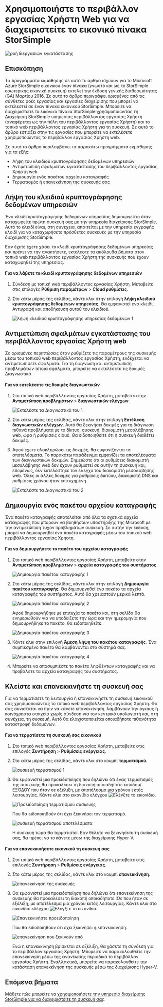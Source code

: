 <properties 
   pageTitle="Εικονικό πίνακα StorSimple web διαχείρισης περιβάλλοντος εργασίας Χρήστη | Microsoft Azure"
   description="Περιγράφει τον τρόπο για να εκτελέσετε εργασίες διαχείρισης βασικής συσκευής μέσω web StorSimple πίνακα εικονικό περιβάλλον εργασίας Χρήστη."
   services="storsimple"
   documentationCenter="NA"
   authors="alkohli"
   manager="carmonm"
   editor="" />
<tags 
   ms.service="storsimple"
   ms.devlang="NA"
   ms.topic="article"
   ms.tgt_pltfrm="NA"
   ms.workload="TBD"
   ms.date="04/07/2016"
   ms.author="alkohli" />

# <a name="use-the-web-ui-to-administer-your-storsimple-virtual-array"></a>Χρησιμοποιήστε το περιβάλλον εργασίας Χρήστη Web για να διαχειριστείτε το εικονικό πίνακα StorSimple

![ροή διεργασιών εγκατάστασης](./media/storsimple-ova-web-ui-admin/manage4.png)

## <a name="overview"></a>Επισκόπηση

Τα προγράμματα εκμάθησης σε αυτό το άρθρο ισχύουν για το Microsoft Azure StorSimple εικονικού έναν πίνακα (γνωστό και ως το StorSimple εσωτερικής εικονική συσκευή) εκτελεί την έκδοση γενικής διαθεσιμότητας (GA) Μαρτίου 2016. Σε αυτό το άρθρο περιγράφει ορισμένες από τις σύνθετες ροές εργασίας και εργασίες διαχείρισης που μπορεί να εκτελεστεί σε έναν πίνακα εικονικού StorSimple. Μπορείτε να διαχειριστείτε το εικονικό πίνακα StorSimple χρησιμοποιώντας τη Διαχείριση StorSimple υπηρεσίας περιβάλλοντος εργασίας Χρήστη (αναφέρεται ως την πύλη του περιβάλλοντος εργασίας Χρήστη) και το τοπικό web περιβάλλοντος εργασίας Χρήστη για τη συσκευή. Σε αυτό το άρθρο εστιάζει στην τις εργασίες που μπορείτε να εκτελέσετε χρησιμοποιώντας το περιβάλλον εργασίας Χρήστη web.

Σε αυτό το άρθρο περιλαμβάνει τα παρακάτω προγράμματα εκμάθησης για τα εξής:

- Λήψη του κλειδιού κρυπτογράφησης δεδομένων υπηρεσιών
- Αντιμετώπιση σφαλμάτων εγκατάστασης του περιβάλλοντος εργασίας Χρήστη web
- Δημιουργία ενός πακέτου αρχείου καταγραφής
- Τερματισμός ή επανεκκίνηση της συσκευής σας

## <a name="get-the-service-data-encryption-key"></a>Λήψη του κλειδιού κρυπτογράφησης δεδομένων υπηρεσιών

Ένα κλειδί κρυπτογράφησης δεδομένων υπηρεσίας δημιουργείται όταν καταχωρείτε πρώτη συσκευή σας με την υπηρεσία διαχείρισης StorSimple. Αυτό το κλειδί είναι, στη συνέχεια, απαιτείται με την υπηρεσία εγγραφής κλειδί για να καταχωρήσετε πρόσθετες συσκευές με την υπηρεσία διαχείρισης StorSimple.

Εάν έχετε έχετε χάσει το κλειδί κρυπτογράφησης δεδομένων υπηρεσίας και πρέπει να την ανακτήσετε, εκτελέστε τα ακόλουθα βήματα στον τοπικό web περιβάλλοντος εργασίας Χρήστη της συσκευής που έχουν καταχωρηθεί της υπηρεσίας.

#### <a name="to-get-the-service-data-encryption-key"></a>Για να λάβετε το κλειδί κρυπτογράφησης δεδομένων υπηρεσιών

1. Σύνδεση με τοπική web περιβάλλοντος εργασίας Χρήστη. Μεταβείτε στις επιλογές **Ρύθμιση παραμέτρων** > **Cloud ρυθμίσεις**.
  

2. Στο κάτω μέρος της σελίδας, κάντε κλικ στην επιλογή **λήψη κλειδιού κρυπτογράφησης δεδομένων υπηρεσίας**. Θα εμφανιστεί ένα κλειδί. Αντιγραφή και αποθήκευση αυτού του κλειδιού.
    
    ![λήψη κλειδιού κρυπτογράφησης υπηρεσίας δεδομένων 1](./media/storsimple-ova-web-ui-admin/image27.png)
   


## <a name="troubleshoot-web-ui-setup-errors"></a>Αντιμετώπιση σφαλμάτων εγκατάστασης του περιβάλλοντος εργασίας Χρήστη web

Σε ορισμένες περιπτώσεις όταν ρυθμίζετε τις παραμέτρους της συσκευής μέσω του τοπικού web περιβάλλοντος εργασίας Χρήστη, ενδέχεται να αντιμετωπίσετε σφάλματα. Για τη διάγνωση και αντιμετώπιση προβλημάτων τέτοια σφάλματα, μπορείτε να εκτελέσετε τις δοκιμές Διαγνωστικά.

#### <a name="to-run-the-diagnostic-tests"></a>Για να εκτελέσετε τις δοκιμές διαγνωστικών

1. Στο τοπικό web περιβάλλοντος εργασίας Χρήστη, μεταβείτε στην **Αντιμετώπιση προβλημάτων** > **διαγνωστικών ελέγχων**.

    ![Εκτελέστε τα Διαγνωστικά του 1](./media/storsimple-ova-web-ui-admin/image29.png)

2. Στο κάτω μέρος της σελίδας, κάντε κλικ στην επιλογή **Εκτέλεση διαγνωστικών ελέγχων**. Αυτό θα ξεκινήσει δοκιμές για τη διάγνωση πιθανά προβλήματα με το δίκτυο, συσκευή, διακομιστή μεσολάβησης web, ώρα ή ρυθμίσεις cloud. Θα ειδοποιηθείτε ότι η συσκευή διαθέτει δοκιμές.

3. Αφού έχετε ολοκληρώσει τις δοκιμές, θα εμφανίζονται τα αποτελέσματα. Το παρακάτω παράδειγμα εμφανίζει τα αποτελέσματα των διαγνωστικών δοκιμών. Σημειώστε ότι οι ρυθμίσεις διακομιστή μεσολάβησης web δεν έχουν ρυθμιστεί σε αυτήν τη συσκευή και, επομένως, δεν εκτελέστηκε τον έλεγχο του διακομιστή μεσολάβησης web. Όλες οι άλλες δοκιμές για ρυθμίσεις δικτύου, διακομιστή DNS και ρυθμίσεις χρόνου ήταν επιτυχημένη.

    ![Εκτελέστε τα Διαγνωστικά του 2](./media/storsimple-ova-web-ui-admin/image30.png)

## <a name="generate-a-log-package"></a>Δημιουργία ενός πακέτου αρχείου καταγραφής

Ένα πακέτο καταγραφής αποτελείται από όλα τα σχετικά αρχεία καταγραφής που μπορούν να βοηθήσουν υποστήριξης της Microsoft με την αντιμετώπιση τυχόν προβλημάτων συσκευή. Σε αυτήν την έκδοση, μπορεί να δημιουργηθεί ένα πακέτο καταγραφής μέσω του τοπικού web περιβάλλοντος εργασίας Χρήστη.

#### <a name="to-generate-the-log-package"></a>Για να δημιουργήσετε το πακέτο του αρχείου καταγραφής

1. Στο τοπικό web περιβάλλοντος εργασίας Χρήστη, μεταβείτε στην **Αντιμετώπιση προβλημάτων** > **αρχεία καταγραφής του συστήματος**.

    ![Δημιουργία πακέτου καταγραφής 1](./media/storsimple-ova-web-ui-admin/image31.png)

2. Στο κάτω μέρος της σελίδας, κάντε κλικ στην επιλογή **Δημιουργία πακέτου καταγραφής**. Θα δημιουργηθεί ένα πακέτο τα αρχεία καταγραφής του συστήματος. Αυτό θα χρειαστούν μερικά λεπτά.

    ![Δημιουργία πακέτου καταγραφής 2](./media/storsimple-ova-web-ui-admin/image32.png)

    Αφού δημιουργήθηκε με επιτυχία το πακέτο και, στη σελίδα θα ενημερωθούν για να υποδείξετε την ώρα και την ημερομηνία που δημιουργήθηκε το πακέτο, θα ειδοποιηθείτε.

    ![Δημιουργία πακέτου καταγραφής 3](./media/storsimple-ova-web-ui-admin/image33.png)

3. Κάντε κλικ στην επιλογή **Άμεση λήψη του πακέτου καταγραφής**. Ένα συμπιεσμένο πακέτο θα λαμβάνονται στο σύστημά σας.

    ![Δημιουργία πακέτου καταγραφής 4](./media/storsimple-ova-web-ui-admin/image34.png)

4. Μπορείτε να αποσυμπιέστε το πακέτο ληφθέντων καταγραφής και να προβάλετε τα αρχεία καταγραφής του συστήματος.

## <a name="shut-down-and-restart-your-device"></a>Κλείστε και επανεκκινήστε τη συσκευή σας

Για να τερματίσετε τη λειτουργία ή επανεκκινήστε τη συσκευή εικονικού σας χρησιμοποιώντας το τοπικό web περιβάλλοντος εργασίας Χρήστη. Θα σας συνιστάται να πριν να κάνετε επανεκκίνηση, λαμβάνουν την όγκους ή κοινόχρηστα στοιχεία χωρίς σύνδεση για τον κεντρικό υπολογιστή και, στη συνέχεια, τη συσκευή. Αυτό θα ελαχιστοποιείται οποιαδήποτε πιθανότητα καταστροφή δεδομένων. 

#### <a name="to-shut-down-your-virtual-device"></a>Για να τερματίσετε τη συσκευή σας εικονικού

1. Στο τοπικό web περιβάλλοντος εργασίας Χρήστη, μεταβείτε στις επιλογές **Συντήρηση** > **Ρυθμίσεις ενέργειας**.

2. Στο κάτω μέρος της σελίδας, κάντε κλικ στο κουμπί **τερματισμού**.

    ![συσκευή τερματισμού 1](./media/storsimple-ova-web-ui-admin/image36.png)

3. Θα εμφανιστεί μια προειδοποίηση που δηλώνει ότι ένας τερματισμός της συσκευής θα προκαλέσει τη διακοπή οποιαδήποτε εισόδου/ΕΞΌΔΟΥ που ήταν σε εξέλιξη, με αποτέλεσμα μια χρόνου εκτός λειτουργίας. Κάντε κλικ στο εικονίδιο ελέγχου ![Ελέγξτε το εικονίδιο](./media/storsimple-ova-web-ui-admin/image3.png).

    ![Προειδοποίηση τερματισμού συσκευής](./media/storsimple-ova-web-ui-admin/image37.png)

    Που θα ειδοποιηθούν ότι έχει ξεκινήσει τον τερματισμό.

    ![συσκευή τερματισμού αποτελέσματα](./media/storsimple-ova-web-ui-admin/image38.png)

    Η συσκευή τώρα θα τερματιστεί. Εάν θέλετε να ξεκινήσετε τη συσκευή σας, θα πρέπει να το κάνετε μέσω της διαχείρισης Hyper-V.

#### <a name="to-restart-your-virtual-device"></a>Για να επανεκκινήσετε εικονικού τη συσκευή σας

1. Στο τοπικό web περιβάλλοντος εργασίας Χρήστη, μεταβείτε στις επιλογές **Συντήρηση** > **Ρυθμίσεις ενέργειας**.

2. Στο κάτω μέρος της σελίδας, κάντε κλικ στο κουμπί **επανεκκίνηση**.

    ![επανεκκίνηση της συσκευής](./media/storsimple-ova-web-ui-admin/image36.png)

3. Θα εμφανιστεί μια προειδοποίηση που δηλώνει ότι επανεκκίνηση της συσκευής θα προκαλέσει τη διακοπή οποιαδήποτε IOs που ήταν σε εξέλιξη, με αποτέλεσμα μια χρόνου εκτός λειτουργίας. Κάντε κλικ στο εικονίδιο ελέγχου ![Ελέγξτε το εικονίδιο](./media/storsimple-ova-web-ui-admin/image3.png).

    ![Επανεκκινήστε προειδοποίηση](./media/storsimple-ova-web-ui-admin/image37.png)

    Που θα ειδοποιηθούν ότι έχει ξεκινήσει η επανεκκίνηση.

    ![επανεκκίνηση που ξεκινούν από](./media/storsimple-ova-web-ui-admin/image39.png)

    Ενώ η επανεκκίνηση βρίσκεται σε εξέλιξη, θα χάσετε τη σύνδεση για το περιβάλλον εργασίας Χρήστη. Μπορείτε να παρακολουθείτε την επανεκκίνηση μέσω της ανανέωσης περιοδικά το περιβάλλον εργασίας Χρήστη. Εναλλακτικά, μπορείτε να παρακολουθείτε την κατάσταση επανεκκίνηση της συσκευής μέσω της διαχείρισης Hyper-V.

## <a name="next-steps"></a>Επόμενα βήματα

Μάθετε πώς μπορείτε να [χρησιμοποιήσετε την υπηρεσία διαχείρισης StorSimple για να διαχειριστείτε τη συσκευή σας](storsimple-manager-service-administration.md).
